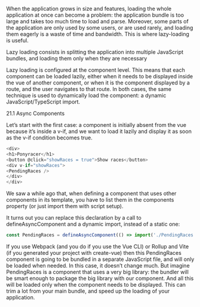 When the application grows in size and features, loading the whole application at once can become
a problem: the application bundle is too large and takes too much time to load and parse.
Moreover, some parts of the application are only used by some users, or are used rarely, and
loading them eagerly is a waste of time and bandwidth. This is where lazy-loading is useful.

Lazy loading consists in splitting the application into multiple JavaScript bundles, and loading them
only when they are necessary

Lazy loading is configured at the component level. This means that each component can be loaded
lazily, either when it needs to be displayed inside the vue of another component, or when it is the
component displayed by a route, and the user navigates to that route. In both cases, the same
technique is used to dynamically load the component: a dynamic JavaScript/TypeScript import.

21.1 Async Components

Let’s start with the first case: a component is initially absent from the vue because it’s inside a v-if,
and we want to load it lazily and display it as soon as the v-if condition becomes true.

```js
<div>
<h1>Ponyracer</h1>
<button @click="showRaces = true">Show races</button>
<div v-if="showRaces">
<PendingRaces />
</div>
</div>
```

We saw a while ago that, when defining a component that uses other components in its template,
you have to list them in the components property (or just import them with script setup).

It turns out you can replace this declaration by a call to defineAsyncComponent and a dynamic
import, instead of a static one:

```js
const PendingRaces = defineAsyncComponent(() => import('./PendingRaces.vue'));
```

If you use Webpack (and you do if you use the Vue CLI) or Rollup and Vite (if you generated your
project with create-vue) then this PendingRaces component is going to be bundled in a separate
JavaScript file, and will only be loaded when needed.
In this case, it doesn’t change much. But imagine PendingRaces is a component that uses a very big
library: the bundler will be smart enough to package the big library with our component. And all
this will be loaded only when the component needs to be displayed. This can trim a lot from your
main bundle, and speed up the loading of your application.

